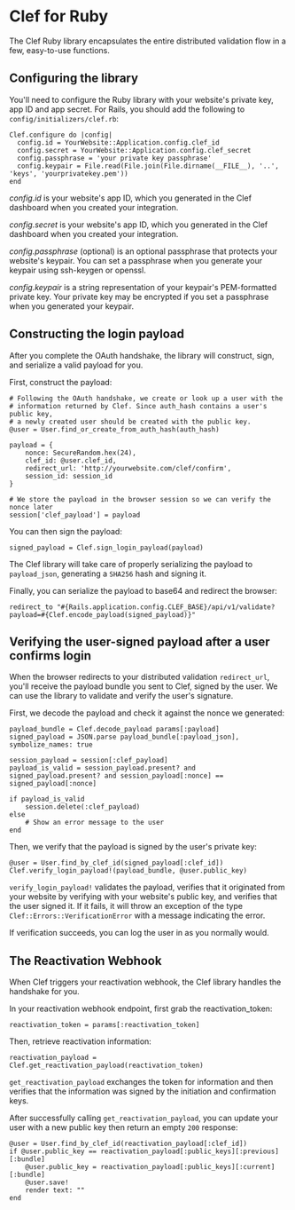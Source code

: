 # Clef for Ruby

The Clef Ruby library encapsulates the entire distributed validation flow in a few, easy-to-use functions. 

## Configuring the library

You'll need to configure the Ruby library with your website's private key, app ID and app secret. For Rails, you should add the following to `config/initializers/clef.rb`: 

    Clef.configure do |config|
      config.id = YourWebsite::Application.config.clef_id
      config.secret = YourWebsite::Application.config.clef_secret
      config.passphrase = 'your private key passphrase'
      config.keypair = File.read(File.join(File.dirname(__FILE__), '..', 'keys', 'yourprivatekey.pem'))
    end

*config.id* is your website's app ID, which you generated in the Clef dashboard when you created your integration. 

*config.secret* is your website's app ID, which you generated in the Clef dashboard when you created your integration. 

*config.passphrase* (optional) is an optional passphrase that protects your website's keypair. You can set a passphrase when you generate your keypair using ssh-keygen or openssl. 

*config.keypair* is a string representation of your keypair's PEM-formatted private key. Your private key may be encrypted if you set a passphrase when you generated your keypair. 

## Constructing the login payload

After you complete the OAuth handshake, the library will construct, sign, and serialize a valid payload for you.

First, construct the payload: 

    # Following the OAuth handshake, we create or look up a user with the
    # information returned by Clef. Since auth_hash contains a user's public key,
    # a newly created user should be created with the public key.
    @user = User.find_or_create_from_auth_hash(auth_hash)

    payload = {
        nonce: SecureRandom.hex(24),
        clef_id: @user.clef_id,
        redirect_url: 'http://yourwebsite.com/clef/confirm',
        session_id: session_id
    }

    # We store the payload in the browser session so we can verify the nonce later
    session['clef_payload'] = payload

You can then sign the payload: 

    signed_payload = Clef.sign_login_payload(payload)

The Clef library will take care of properly serializing the payload to `payload_json`, generating a `SHA256` hash and signing it. 

Finally, you can serialize the payload to base64 and redirect the browser: 

    redirect_to "#{Rails.application.config.CLEF_BASE}/api/v1/validate?payload=#{Clef.encode_payload(signed_payload)}"

## Verifying the user-signed payload after a user confirms login

When the browser redirects to your distributed validation `redirect_url`, you'll receive the payload bundle you sent to Clef, signed by the user. We can use the library to validate and verify the user's signature.

First, we decode the payload and check it against the nonce we generated: 

    payload_bundle = Clef.decode_payload params[:payload]
    signed_payload = JSON.parse payload_bundle[:payload_json], symbolize_names: true

    session_payload = session[:clef_payload]
    payload_is_valid = session_payload.present? and signed_payload.present? and session_payload[:nonce] == signed_payload[:nonce]

    if payload_is_valid
        session.delete(:clef_payload)
    else
        # Show an error message to the user
    end

Then, we verify that the payload is signed by the user's private key: 

    @user = User.find_by_clef_id(signed_payload[:clef_id])
    Clef.verify_login_payload!(payload_bundle, @user.public_key)

`verify_login_payload!` validates the payload, verifies that it originated from your website by verifying with your website's public key, and verifies that the user signed it. If it fails, it will throw an exception of the type `Clef::Errors::VerificationError` with a message indicating the error. 

If verification succeeds, you can log the user in as you normally would. 

## The Reactivation Webhook

When Clef triggers your reactivation webhook, the Clef library handles the handshake for you. 

In your reactivation webhook endpoint, first grab the reactivation_token: 

    reactivation_token = params[:reactivation_token]

Then, retrieve reactivation information: 

    reactivation_payload = Clef.get_reactivation_payload(reactivation_token)

`get_reactivation_payload` exchanges the token for information and then verifies that the information was signed by the initiation and confirmation keys. 

After successfully calling `get_reactivation_payload`, you can update your user with a new public key then return an empty `200` response: 

    @user = User.find_by_clef_id(reactivation_payload[:clef_id])
    if @user.public_key == reactivation_payload[:public_keys][:previous][:bundle]
        @user.public_key = reactivation_payload[:public_keys][:current][:bundle]
        @user.save!
        render text: ""
    end

